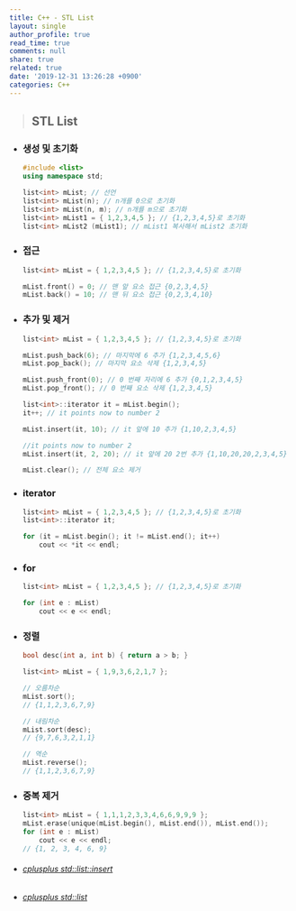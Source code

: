 ```yaml
---
title: C++ - STL List
layout: single
author_profile: true
read_time: true
comments: null
share: true
related: true
date: '2019-12-31 13:26:28 +0900'
categories: C++
---
```


> ## STL List

* ### 생성 및 초기화

	```c++
	#include <list>
	using namespace std;

	list<int> mList; // 선언
	list<int> mList(n); // n개를 0으로 초기화
	list<int> mList(n, m); // n개를 m으로 초기화
	list<int> mList1 = { 1,2,3,4,5 }; // {1,2,3,4,5}로 초기화
	list<int> mList2 (mList1); // mList1 복사해서 mList2 초기화
	```

* ###  접근
	```c++
	list<int> mList = { 1,2,3,4,5 }; // {1,2,3,4,5}로 초기화

	mList.front() = 0; // 맨 앞 요소 접근 {0,2,3,4,5}
	mList.back() = 10; // 맨 뒤 요소 접근 {0,2,3,4,10}
	```
	
* ###  추가 및 제거
	```c++
	list<int> mList = { 1,2,3,4,5 }; // {1,2,3,4,5}로 초기화
	
	mList.push_back(6); // 마지막에 6 추가 {1,2,3,4,5,6}
	mList.pop_back(); // 마지막 요소 삭제 {1,2,3,4,5}

	mList.push_front(0); // 0 번째 자리에 6 추가 {0,1,2,3,4,5}
	mList.pop_front(); // 0 번째 요소 삭제 {1,2,3,4,5}
	
	list<int>::iterator it = mList.begin();
	it++; // it points now to number 2

	mList.insert(it, 10); // it 앞에 10 추가 {1,10,2,3,4,5}

	//it points now to number 2
	mList.insert(it, 2, 20); // it 앞에 20 2번 추가 {1,10,20,20,2,3,4,5}

	mList.clear(); // 전체 요소 제거

	```

* ###  iterator
	```c++
	list<int> mList = { 1,2,3,4,5 }; // {1,2,3,4,5}로 초기화
	list<int>::iterator it;
	
	for (it = mList.begin(); it != mList.end(); it++)
		cout << *it << endl;
	```

* ###  for
	```c++
	list<int> mList = { 1,2,3,4,5 }; // {1,2,3,4,5}로 초기화
	
	for (int e : mList)
		cout << e << endl;
	```
	
* ### 정렬
	```c++
	bool desc(int a, int b) { return a > b; }
	
	list<int> mList = { 1,9,3,6,2,1,7 };

	// 오름차순
	mList.sort();
	// {1,1,2,3,6,7,9}

	// 내림차순
	mList.sort(desc);
	// {9,7,6,3,2,1,1}
	
	// 역순
	mList.reverse();
	// {1,1,2,3,6,7,9}
	```	

* ###  중복 제거
	```c++
	list<int> mList = { 1,1,1,2,3,3,4,6,6,9,9,9 };
	mList.erase(unique(mList.begin(), mList.end()), mList.end());
	for (int e : mList)
		cout << e << endl;
	// {1, 2, 3, 4, 6, 9}
	```	
	
* ###### [cplusplus std::list::insert]
* ###### [cplusplus std::list]

[cplusplus std::list::insert]: http://www.cplusplus.com/reference/list/list/insert/
[cplusplus std::list]:http://www.cplusplus.com/reference/list/list/